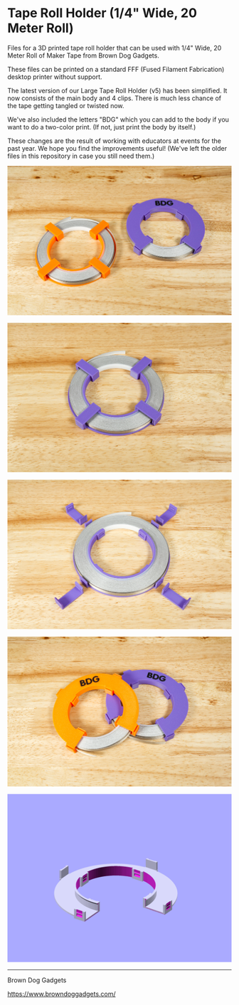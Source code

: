 # Tape Roll Holder (1/4" Wide, 20 Meter Roll)

Files for a 3D printed tape roll holder that can be used with 1/4" Wide, 20 Meter Roll of Maker Tape from Brown Dog Gadgets.

These files can be printed on a standard FFF (Fused Filament Fabrication) desktop printer without support.

The latest version of our Large Tape Roll Holder (v5) has been simplified. It now consists of the main body and 4 clips. There is much less chance of the tape getting tangled or twisted now.

We've also included the letters "BDG" which you can add to the body if you want to do a two-color print. (If not, just print the body by itself.)

These changes are the result of working with educators at events for the past year. We hope you find the improvements useful! (We've left the older files in this repository in case you still need them.)


![](Images/Large-Tape-Holder-v5-6544.jpg)

![](Images/Large-Tape-Holder-v5-6534.jpg)

![](Images/Large-Tape-Holder-v5-6535.jpg)

![](Images/Large-Tape-Holder-v5-6542.jpg)

![](Images/Large-Tape-Holder-v4-GIF.gif)

---

Brown Dog Gadgets

https://www.browndoggadgets.com/
